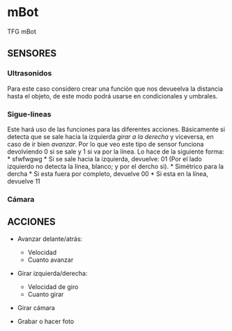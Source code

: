 # mBot
TFG mBot


## SENSORES
  ### Ultrasonidos
  Para este caso considero crear una función que nos devueelva la distancia hasta el objeto, de este modo podrá usarse en condicionales y umbrales.
  
  ### Sigue-lineas
  Este hará uso de las funciones para las diferentes acciones. Básicamente si detecta que se sale hacia la izquierda *girar a la derecha* y viceversa, en caso de ir bien *avanzar*.
  Por lo que veo este tipo de sensor funciona devolviendo 0 si se sale y 1 si va por la línea. Lo hace de la siguiente forma:
    * sfwfwgwg
    * Si se sale hacia la izquierda, devuelve: 01 (Por el lado izquierdo no detecta la línea, blanco; y por el dercho si).
    * Simétrico para la dercha
    * Si esta fuera por completo, devuelve 00
    * Si esta en la línea, devuelve 11
    
    
  
  ### Cámara

## ACCIONES
  * Avanzar delante/atrás:
    * Velocidad
    * Cuanto avanzar
  * Girar izquierda/derecha:
    * Velocidad de giro
    * Cuanto girar

  * Girar cámara
  * Grabar o hacer foto
